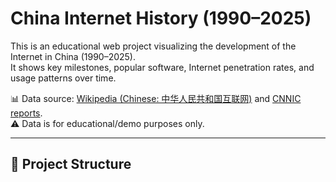 # China Internet History (1990–2025)

This is an educational web project visualizing the development of the Internet in China (1990–2025).  
It shows key milestones, popular software, Internet penetration rates, and usage patterns over time.  

📊 Data source: [Wikipedia (Chinese: 中华人民共和国互联网)](https://zh.wikipedia.org/zh-cn/中华人民共和国互联网) and [CNNIC reports](https://cnnic.cn).  
⚠️ Data is for educational/demo purposes only.

---

## 📂 Project Structure

